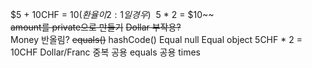 $5 + 10CHF = $10(환율이 2:1일 경우)  
~~$5 * 2 = $10~~  
~~amount를 private으로 만들기~~
~~Dollar 부작용?~~  
Money 반올림?
~~equals()~~
hashCode()
Equal null
Equal object
5CHF * 2 = 10CHF
Dollar/Franc 중복
공용 equals
공용 times